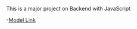 This is a major project on Backend with JavaScript

-[Model Link](https://app.eraser.io/workspace/YtPqZ1VogxGy1jzIDkzj)